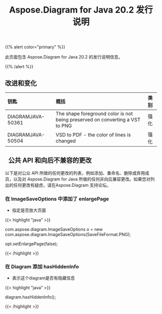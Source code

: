 ﻿---
title: Aspose.Diagram for Java 20.2 发行说明
type: docs
weight: 60
url: /zh/java/aspose-diagram-for-java-20-2-release-notes/
---
{{% alert color="primary" %}} 

此页面包含 Aspose.Diagram for Java 20.2 的发行说明信息。

{{% /alert %}} 
## **改进和变化**

|**钥匙**|**概括**|**类别**|
|:- |:- |:- |
|DIAGRAMJAVA-50361|The shape foreground color is not being preserved on converting a VST to PNG|强化|
|DIAGRAMJAVA-50504|VSD to PDF - the color of lines is changed|强化|
## ` `**公共 API 和向后不兼容的更改**
以下是对公众 API 所做的任何更改的列表，例如添加、重命名、删除或弃用成员，以及对 Aspose.Diagram for Java 所做的任何非向后兼容更改。如果您对列出的任何更改有疑虑，请在Aspose.Diagram 支持论坛。
### **在 ImageSaveOptions 中添加了 enlargePage**
- 指定是否放大页面

{{< highlight "java" >}}

 com.aspose.diagram.ImageSaveOptions o = new com.aspose.diagram.ImageSaveOptions(SaveFileFormat.PNG);

opt.setEnlargePage(false);

{{< /highlight >}}
### **在 Diagram 添加 hasHiddenInfo**
- 表示这个diagram是否有隐藏信息

{{< highlight "java" >}}

 diagram.hasHiddenInfo();

{{< /highlight >}}




